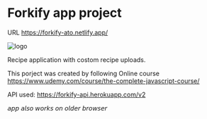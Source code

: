 # Forkify app project

URL
https://forkify-ato.netlify.app/

![logo](https://user-images.githubusercontent.com/108341126/190338995-848f538a-fa68-4e83-8690-9baa1f9b206d.png)

Recipe application with costom recipe uploads.

This porject was created by following Online course https://www.udemy.com/course/the-complete-javascript-course/

API used: https://forkify-api.herokuapp.com/v2

𝘢𝘱𝘱 𝘢𝘭𝘴𝘰 𝘸𝘰𝘳𝘬𝘴 𝘰𝘯 𝘰𝘭𝘥𝘦𝘳 𝘣𝘳𝘰𝘸𝘴𝘦𝘳
